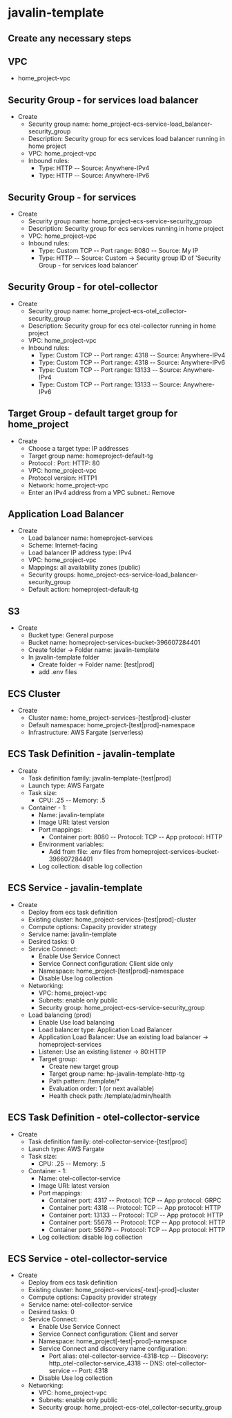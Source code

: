 # javalin-template

## Create any necessary steps

## VPC

* home_project-vpc

## Security Group - for services load balancer

* Create
    * Security group name: home_project-ecs-service-load_balancer-security_group
    * Description: Security group for ecs services load balancer running in home project
    * VPC: home_project-vpc
    * Inbound rules:
        * Type: HTTP -- Source: Anywhere-IPv4
        * Type: HTTP -- Source: Anywhere-IPv6

## Security Group - for services

* Create
    * Security group name: home_project-ecs-service-security_group
    * Description: Security group for ecs services running in home project
    * VPC: home_project-vpc
    * Inbound rules:
        * Type: Custom TCP -- Port range: 8080 -- Source: My IP
        * Type: HTTP -- Source: Custom -> Security group ID of 'Security Group - for services load balancer'

## Security Group - for otel-collector

* Create
    * Security group name: home_project-ecs-otel_collector-security_group
    * Description: Security group for ecs otel-collector running in home project
    * VPC: home_project-vpc
    * Inbound rules:
        * Type: Custom TCP -- Port range: 4318 -- Source: Anywhere-IPv4
        * Type: Custom TCP -- Port range: 4318 -- Source: Anywhere-IPv6
        * Type: Custom TCP -- Port range: 13133 -- Source: Anywhere-IPv4
        * Type: Custom TCP -- Port range: 13133 -- Source: Anywhere-IPv6

## Target Group - default target group for home_project

* Create
    * Choose a target type: IP addresses
    * Target group name: homeproject-default-tg
    * Protocol : Port: HTTP: 80
    * VPC: home_project-vpc
    * Protocol version: HTTP1
    * Network: home_project-vpc
    * Enter an IPv4 address from a VPC subnet.: Remove

## Application Load Balancer

* Create
    * Load balancer name: homeproject-services
    * Scheme: Internet-facing
    * Load balancer IP address type: IPv4
    * VPC: home_project-vpc
    * Mappings: all availability zones (public)
    * Security groups: home_project-ecs-service-load_balancer-security_group
    * Default action: homeproject-default-tg

## S3

* Create
    * Bucket type: General purpose
    * Bucket name: homeproject-services-bucket-396607284401
    * Create folder -> Folder name: javalin-template
    * In javalin-template folder
        * Create folder -> Folder name: [test|prod]
        * add .env files

## ECS Cluster

* Create
    * Cluster name: home_project-services-[test|prod]-cluster
    * Default namespace: home_project-[test|prod]-namespace
    * Infrastructure: AWS Fargate (serverless)

## ECS Task Definition - javalin-template

* Create
    * Task definition family: javalin-template-[test|prod]
    * Launch type: AWS Fargate
    * Task size:
        * CPU: .25 -- Memory: .5
    * Container - 1:
        * Name: javalin-template
        * Image URI: latest version
        * Port mappings:
            * Container port: 8080 -- Protocol: TCP -- App protocol: HTTP
        * Environment variables:
            * Add from file: .env files from homeproject-services-bucket-396607284401
        * Log collection: disable log collection

## ECS Service - javalin-template

* Create
    * Deploy from ecs task definition
    * Existing cluster: home_project-services-[test|prod]-cluster
    * Compute options: Capacity provider strategy
    * Service name: javalin-template
    * Desired tasks: 0
    * Service Connect:
        * Enable Use Service Connect
        * Service Connect configuration: Client side only
        * Namespace: home_project-[test|prod]-namespace
        * Disable Use log collection
    * Networking:
        * VPC: home_project-vpc
        * Subnets: enable only public
        * Security group: home_project-ecs-service-security_group
    * Load balancing (prod)
        * Enable Use load balancing
        * Load balancer type: Application Load Balancer
        * Application Load Balancer: Use an existing load balancer -> homeproject-services
        * Listener: Use an existing listener -> 80:HTTP
        * Target group:
            * Create new target group
            * Target group name: hp-javalin-template-http-tg
            * Path pattern: /template/*
            * Evaluation order: 1 (or next available)
            * Health check path: /template/admin/health

## ECS Task Definition - otel-collector-service

* Create
    * Task definition family: otel-collector-service-[test|prod]
    * Launch type: AWS Fargate
    * Task size:
        * CPU: .25 -- Memory: .5
    * Container - 1:
        * Name: otel-collector-service
        * Image URI: latest version
        * Port mappings:
            * Container port: 4317 -- Protocol: TCP -- App protocol: GRPC
            * Container port: 4318 -- Protocol: TCP -- App protocol: HTTP
            * Container port: 13133 -- Protocol: TCP -- App protocol: HTTP
            * Container port: 55678 -- Protocol: TCP -- App protocol: HTTP
            * Container port: 55679 -- Protocol: TCP -- App protocol: HTTP
        * Log collection: disable log collection

## ECS Service - otel-collector-service

* Create
    * Deploy from ecs task definition
    * Existing cluster: home_project-services[-test|-prod]-cluster
    * Compute options: Capacity provider strategy
    * Service name: otel-collector-service
    * Desired tasks: 0
    * Service Connect:
        * Enable Use Service Connect
        * Service Connect configuration: Client and server
        * Namespace: home_project[-test|-prod]-namespace
        * Service Connect and discovery name configuration:
            * Port alias: otel-collector-service-4318-tcp -- Discovery: http_otel-collector-service_4318 -- DNS:
              otel-collector-service -- Port: 4318
        * Disable Use log collection
    * Networking:
        * VPC: home_project-vpc
        * Subnets: enable only public
        * Security group: home_project-ecs-otel_collector-security_group